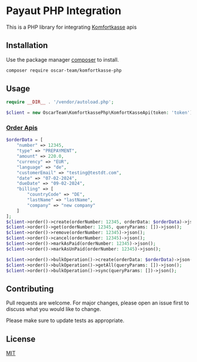 # Payaut PHP Integration

This is a PHP library for integrating [Komfortkasse](https://ssl.komfortkasse.eu/) apis

## Installation

Use the package manager [composer](https://pip.pypa.io/en/stable/) to install.

```bash
composer require oscar-team/komfortkasse-php
```

## Usage

```php
require __DIR__ . '/vendor/autoload.php';

$client = new OscarTeam\KomfortkassePhp\KomfortKasseApi(token: 'token');
```

### [Order Apis]('https://komfortkasse.docs.apiary.io/#reference/0/single-order-operations')
```php
$orderData = [
    "number" => 12345,
    "type" => "PREPAYMENT",
    "amount" => 220.0,
    "currency" => "EUR",
    "language" => "de",
    "customerEmail" => "testing@testdt.com",
    "date" => "07-02-2024",
    "dueDate" => "09-02-2024",
    "billing" => [
        "countryCode" => "DE",
        "lastName" => "lastName",
        "company" => "new company"
    ]
];
$client->order()->create(orderNumber: 12345, orderData: $orderData)->json();
$client->order()->get(orderNumber: 12345, queryParams: [])->json();
$client->order()->remove(orderNumber: 12345)->json();
$client->order()->cancel(orderNumber: 12345)->json();
$client->order()->markAsPaid(orderNumber: 12345)->json();
$client->order()->markAsUnPaid(orderNumber: 12345)->json();

$client->order()->bulkOperation()->create(orderData: $orderData)->json();
$client->order()->bulkOperation()->getAll(queryParams: [])->json();
$client->order()->bulkOperation()->sync(queryParams: [])->json();
```

## Contributing

Pull requests are welcome. For major changes, please open an issue first
to discuss what you would like to change.

Please make sure to update tests as appropriate.

## License

[MIT](https://choosealicense.com/licenses/mit/)